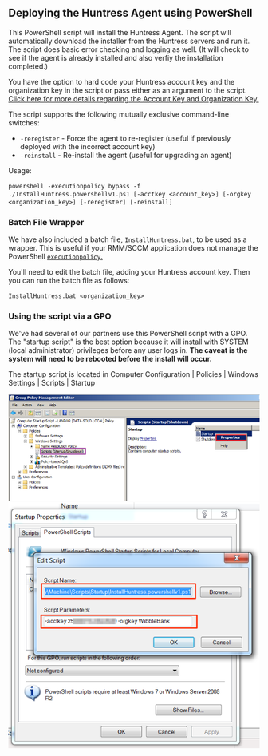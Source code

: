 ## Deploying the Huntress Agent using PowerShell

This PowerShell script will install the Huntress Agent. The script will automatically download the installer from the Huntress servers and run it. The script does basic error checking and logging as well. (It will check to see if the agent is already installed and also verfiy the installation completed.)

You have the option to hard code your Huntress account key and the organization key in the script or pass either as an argument to the script. [Click here for more details regarding the Account Key and Organization Key.](https://support.huntress.io/article/7-using-account-and-organization-keys)

The script supports the following mutually exclusive command-line switches:
* `-reregister` - Force the agent to re-register (useful if previously deployed with the incorrect account key)
* `-reinstall` - Re-install the agent (useful for upgrading an agent)

Usage:
```
powershell -executionpolicy bypass -f ./InstallHuntress.powershellv1.ps1 [-acctkey <account_key>] [-orgkey <organization_key>] [-reregister] [-reinstall]
```
### Batch File Wrapper

We have also included a batch file, `InstallHuntress.bat`, to be used as a wrapper. This is useful if your RMM/SCCM application does not manage the PowerShell [`executionpolicy`.](https://docs.microsoft.com/en-us/powershell/module/microsoft.powershell.security/set-executionpolicy?view=powershell-3.0)

You'll need to edit the batch file, adding your Huntress account key. Then you can run the batch file as follows:

```
InstallHuntress.bat <organization_key>
```

### Using the script via a GPO

We've had several of our partners use this PowerShell script with a GPO. The "startup script" is the best option because it will install with SYSTEM (local administrator) privileges before any user logs in. **The caveat is the system will need to be rebooted before the install will occur.**

The startup script is located in Computer Configuration | Policies | Windows Settings | Scripts | Startup

<img src="gpo_startup.png" border="0" alt="GPO">

<img src="gpo_startup_script.png" border="0" alt="GPO-script">
